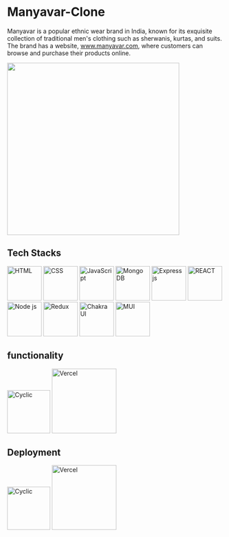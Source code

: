 # Manyavar-Clone

Manyavar is a popular ethnic wear brand in India, known for its exquisite collection of traditional men's clothing such as sherwanis, kurtas, and suits. The brand has a website, www.manyavar.com, where customers can browse and purchase their products online.

<p><img src="https://manyavar-clone-nine.vercel.app/static/media/manyavarFullLogo.3395bcf9230e803521d3.webp" width='400' /> </p>

<h2>Tech Stacks</h2>
<p><img src="https://cdn.iconscout.com/icon/free/png-256/html-2752158-2284975.png?w=256&f=avif" width='80' alt="HTML" /> 
<img src="https://cdn.iconscout.com/icon/free/png-256/css-alt-3521367-2944811.png?w=256&f=avif" width='80' alt="CSS" />
<img src="https://cdn.iconscout.com/icon/free/png-256/javascript-3628858-3029998.png?w=256&f=avif" width='80' alt="JavaScript"/>
 <img src="https://www.dbi-services.com/wp-content/uploads/2022/01/Logo-Mongodb-carre.png" width='80' alt="Mongo DB" />
 <img src="https://adware-technologies.s3.amazonaws.com/uploads/technology/thumbnail/20/express-js.png" width='80' alt="Express js" />
<img src="https://cdn.iconscout.com/icon/free/png-256/react-3-1175109.png?w=256&f=avif" width='80' alt="REACT" />
 <img src="https://upload.wikimedia.org/wikipedia/commons/thumb/d/d9/Node.js_logo.svg/2560px-Node.js_logo.svg.png" width='80' alt="Node js" />
<img src="https://cdn.zapier.com/storage/blog/4ec8fc7dc3a75758a3913bab9e5a4fd8_2.500x278.png" width='80' alt="Redux" />
<img src="https://www.happylifecreators.com/wp/wp-content/uploads/2022/06/chakra-ui_title2-400x400.png" width='80' alt="Chakra UI" />
<img src="https://mui.com/static/logo.png" width='80' alt="MUI" />  
 
 </p>
<h2>functionality</h2>
<p>
<img src="https://img.freepik.com/premium-vector/authentication-icon-simple-element-illustration-authentication-concept-symbol-design-can-be-used-web-mobile_159242-6853.jpg?w=2000" width='100' alt="Cyclic"/>
<img src="https://t3.ftcdn.net/jpg/03/91/34/12/360_F_391341245_KZoIHUJSA4NpdQhjlfPxEtKTQVF4eDfp.jpg" width='150' alt="Vercel"/>
</p>




</p>
<h2>Deployment</h2>
<p>
<img src="https://www.cyclic.sh/og/summary_large_image.png" width='100' alt="Cyclic"/>
<img src="https://miro.medium.com/max/1400/1*Rv6kW7EnWmShq7DKEb9-_A@2x.jpeg" width='150' alt="Vercel"/>
</p>


